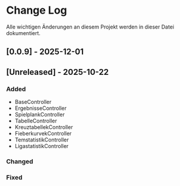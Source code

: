 # Change Log
Alle wichtigen Änderungen an diesem Projekt werden in dieser Datei dokumentiert.

## [0.0.9] - 2025-12-01

## [Unreleased] - 2025-10-22

### Added
- BaseController
- ErgebnisseController
- SpielplankController
- TabelleController
- KreuztabellekController
- FieberkurvekController
- TemstatistikController
- LigastatistikController
### Changed
 
### Fixed
